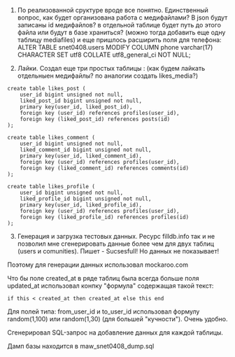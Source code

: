 1. По реализованной сруктуре вроде все понятно.
Единственный вопрос, как будет организована работа с медифайлами?
В json будут записаны id медифайлов? в отдельной таблице будет путь до этого файла или будут в базе храниться?
(можно тогда добавить еще одну таблицу mediafiles)
и еще пришлось расширить поля для телефона:
ALTER TABLE snet0408.users MODIFY COLUMN phone varchar(17) CHARACTER SET utf8 COLLATE utf8_general_ci NOT NULL;

2. Лайки. Создал еще три простых таблицы :
(как будем лайкать отдельныен медифайлы? по аналогии создать likes_media?)

```
create table likes_post (
	user_id bigint unsigned not null,
	liked_post_id bigint unsigned not null,
	primary key(user_id, liked_post_id),
	foreign key (user_id) references profiles(user_id),
	foreign key (liked_post_id) references posts(id)
);

create table likes_comment (
	user_id bigint unsigned not null,
	liked_comment_id bigint unsigned not null,
	primary key(user_id, liked_comment_id),
	foreign key (user_id) references profiles(user_id),
	foreign key (liked_comment_id) references comments(id)
);

create table likes_profile (
	user_id bigint unsigned not null,
	liked_profile_id bigint unsigned not null,
	primary key(user_id, liked_profile_id),
	foreign key (user_id) references profiles(user_id),
	foreign key (liked_profile_id) references profiles(id)
);
```

3) Генерация и загрузка тестовых данных. 
Ресурс filldb.info так и не позволил мне сгенерировать данные более чем для двух таблиц (users и comunities).
Пишет - Sucsesfull! Но данных не показывает!

Поэтому для генерации данных использовал mockaroo.com

Что бы поле created_at в ряде таблиц была всегда больше поля updated_at использовал конпку "формула" содержащая такой текст:
```
if this < created_at then created_at else this end
```
Для полей типа:	from_user_id и to_user_id использовал формулу random(1,100) или random(1,30) (для большей "кучности").
Очень удобно.

Сгенерировал SQL-запрос на добавление данных для каждой таблицы.

Дамп базы находится в maw_snet0408_dump.sql



